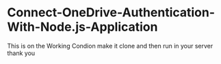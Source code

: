 # Connect-OneDrive-Authentication-With-Node.js-Application
This is on the Working Condion 
make it clone and then run in your server 
thank you

